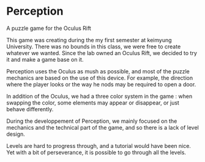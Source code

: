 # Perception
A puzzle game for the Oculus Rift

This game was creating during the my first semester at keimyung University.
There was no bounds in this class, we were free to create whatever we wanted.
Since the lab owned an Oculus Rift, we decided to try it and make a game base on it.

Perception uses the Oculus as mush as possible, and most of the puzzle mechanics are based on the use of this device. For example, the direction where the player looks or the way he nods may be required to open a door.

In addition of the Oculus, we had a three color system in the game : when swapping the color, some elements may appear or disappear, or just behave differently.

During the developpement of Perception, we mainly focused on the mechanics and the technical part of the game, and so there is a lack of level design.

Levels are hard to progress through, and a tutorial would have been nice. Yet with a bit of perseverance, it is possible to go through all the levels.
